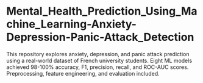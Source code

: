 # Mental_Health_Prediction_Using_Machine_Learning-Anxiety-Depression-Panic-Attack_Detection
This repository explores anxiety, depression, and panic attack prediction using a real-world dataset of French university students. Eight ML models achieved 98-100% accuracy, F1, precision, recall, and ROC-AUC scores. Preprocessing, feature engineering, and evaluation included.
